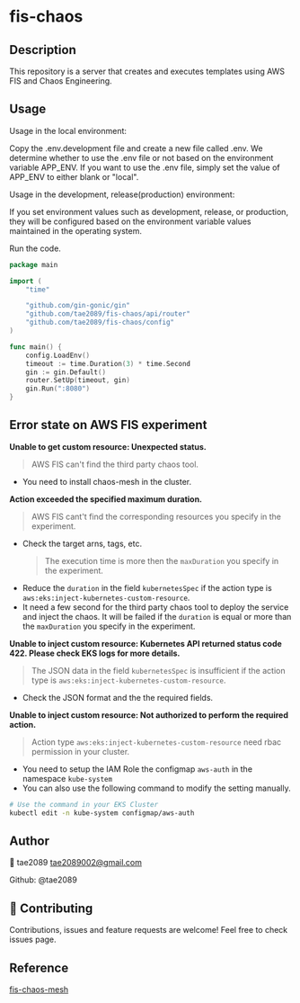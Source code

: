 # fis-chaos

## Description

This repository is a server that creates and executes templates using AWS FIS and Chaos Engineering.

## Usage

Usage in the local environment:

Copy the .env.development file and create a new file called .env.
We determine whether to use the .env file or not based on the environment variable APP_ENV. If you want to use the .env file, simply set the value of APP_ENV to either blank or "local".

Usage in the development, release(production) environment:

If you set environment values such as development, release, or production, they will be configured based on the environment variable values maintained in the operating system.

Run the code.

```go
package main

import (
	"time"

	"github.com/gin-gonic/gin"
	"github.com/tae2089/fis-chaos/api/router"
	"github.com/tae2089/fis-chaos/config"
)

func main() {
	config.LoadEnv()
	timeout := time.Duration(3) * time.Second
	gin := gin.Default()
	router.SetUp(timeout, gin)
	gin.Run(":8080")
}


```

## Error state on AWS FIS experiment

**Unable to get custom resource: Unexpected status.**

> AWS FIS can't find the third party chaos tool.

- You need to install chaos-mesh in the cluster.

**Action exceeded the specified maximum duration.**

> AWS FIS cant't find the corresponding resources you specify in the experiment.

- Check the target arns, tags, etc.
  > The execution time is more then the `maxDuration` you specify in the experiment.
- Reduce the `duration` in the field `kubernetesSpec` if the action type is `aws:eks:inject-kubernetes-custom-resource`.
- It need a few second for the third party chaos tool to deploy the service and inject the chaos. It will be failed if the `duration` is equal or more than the `maxDuration` you specify in the experiment.

**Unable to inject custom resource: Kubernetes API returned status code 422. Please check EKS logs for more details.**

> The JSON data in the field `kubernetesSpec` is insufficient if the action type is `aws:eks:inject-kubernetes-custom-resource`.

- Check the JSON format and the the required fields.

**Unable to inject custom resource: Not authorized to perform the required action.**

> Action type `aws:eks:inject-kubernetes-custom-resource` need rbac permission in your cluster.

- You need to setup the IAM Role the configmap `aws-auth` in the namespace `kube-system`
- You can also use the following command to modify the setting manually.

```bash
# Use the command in your EKS Cluster
kubectl edit -n kube-system configmap/aws-auth
```

## Author

👤 tae2089 tae2089002@gmail.com

Github: @tae2089

## 🤝 Contributing

Contributions, issues and feature requests are welcome!
Feel free to check issues page.

## Reference

[fis-chaos-mesh](https://github.com/BalinLin)
